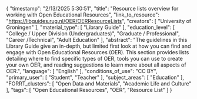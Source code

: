 {
    "timestamp": "2/13/2025 5:30:51",
    "title": "Resource lists overview for working with Open Educational Resources",
    "link_to_resource": "https://libguides.rug.nl/OER/OERResourceLists",
    "creators": [
        "University of Groningen"
    ],
    "material_type": [
        "Library Guide"
    ],
    "education_level": [
        "College / Upper Division (Undergraduates)",
        "Graduate / Professional",
        "Career /Technical",
        "Adult Education"
    ],
    "abstract": "The guidelines in this Library Guide give an in-depth, but limited first look at how you can find and engage with Open Educational Resources (OER). This section provides lists detailing where to find specific types of OER, tools you can use to create your own OER, and reading suggestions to learn more about all aspects of OER.",
    "language": [
        "English"
    ],
    "conditions_of_use": "CC BY",
    "primary_user": [
        "Student",
        "Teacher"
    ],
    "subject_areas": [
        "Education"
    ],
    "FORRT_clusters": [
        "Open Data and Materials",
        "Academic Life and Culture"
    ],
    "tags": [
        "Open Educational Resources",
        "OER",
        "Resource List"
    ]
}